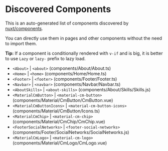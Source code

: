 # Discovered Components

This is an auto-generated list of components discovered by [nuxt/components](https://github.com/nuxt/components).

You can directly use them in pages and other components without the need to import them.

**Tip:** If a component is conditionally rendered with `v-if` and is big, it is better to use `Lazy` or `lazy-` prefix to lazy load.

- `<About>` | `<about>` (components/About/About.ts)
- `<Home>` | `<home>` (components/Home/Home.ts)
- `<Footer>` | `<footer>` (components/Footer/Footer.ts)
- `<Navbar>` | `<navbar>` (components/Navbar/Navbar.ts)
- `<AboutSkills>` | `<about-skills>` (components/About/Skills/Skills.js)
- `<MaterialCmButton>` | `<material-cm-button>` (components/Material/CmButton/CmButton.vue)
- `<MaterialCmButtonIcons>` | `<material-cm-button-icons>` (components/Material/CmButton/Icons.ts)
- `<MaterialCmChip>` | `<material-cm-chip>` (components/Material/CmChip/CmChip.vue)
- `<FooterSocialNetworks>` | `<footer-social-networks>` (components/Footer/SocialNetworks/SocialNetworks.js)
- `<MaterialCmLogo>` | `<material-cm-logo>` (components/Material/CmLogo/CmLogo.vue)
